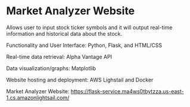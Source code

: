# Market Analyzer Website
Allows user to input stock ticker symbols and it will output real-time information and historical data about the stock.

Functionality and User Interface: Python, Flask, and HTML/CSS

Real-time data retrieval: Alpha Vantage API

Data visualization/graphs: Matplotlib

Website hosting and deployment: AWS Lighstail and Docker

Market Analyzer Website: https://flask-service.ma4ws0tbytzza.us-east-1.cs.amazonlightsail.com/